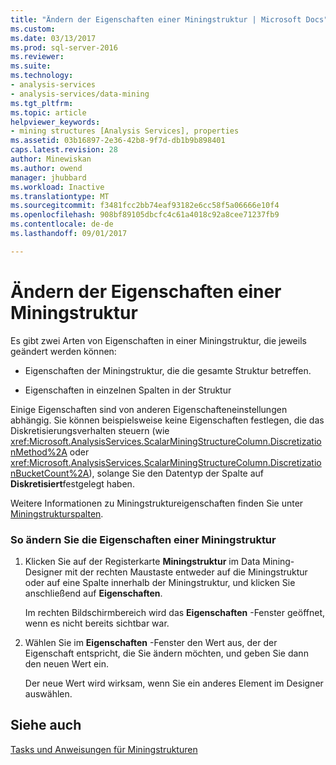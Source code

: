```yaml
---
title: "Ändern der Eigenschaften einer Miningstruktur | Microsoft Docs"
ms.custom: 
ms.date: 03/13/2017
ms.prod: sql-server-2016
ms.reviewer: 
ms.suite: 
ms.technology:
- analysis-services
- analysis-services/data-mining
ms.tgt_pltfrm: 
ms.topic: article
helpviewer_keywords:
- mining structures [Analysis Services], properties
ms.assetid: 03b16897-2e36-42b8-9f7d-db1b9b898401
caps.latest.revision: 28
author: Minewiskan
ms.author: owend
manager: jhubbard
ms.workload: Inactive
ms.translationtype: MT
ms.sourcegitcommit: f3481fcc2bb74eaf93182e6cc58f5a06666e10f4
ms.openlocfilehash: 908bf89105dbcfc4c61a4018c92a8cee71237fb9
ms.contentlocale: de-de
ms.lasthandoff: 09/01/2017

---
```

# <a name="change-the-properties-of-a-mining-structure"></a>Ändern der Eigenschaften einer Miningstruktur
  Es gibt zwei Arten von Eigenschaften in einer Miningstruktur, die jeweils geändert werden können:  
  
-   Eigenschaften der Miningstruktur, die die gesamte Struktur betreffen.  
  
-   Eigenschaften in einzelnen Spalten in der Struktur  
  
 Einige Eigenschaften sind von anderen Eigenschafteneinstellungen abhängig. Sie können beispielsweise keine Eigenschaften festlegen, die das Diskretisierungsverhalten steuern (wie <xref:Microsoft.AnalysisServices.ScalarMiningStructureColumn.DiscretizationMethod%2A> oder <xref:Microsoft.AnalysisServices.ScalarMiningStructureColumn.DiscretizationBucketCount%2A>), solange Sie den Datentyp der Spalte auf **Diskretisiert**festgelegt haben.  
  
 Weitere Informationen zu Miningstruktureigenschaften finden Sie unter [Miningstrukturspalten](../../analysis-services/data-mining/mining-structure-columns.md).  
  
### <a name="to-change-the-properties-of-a-mining-structure"></a>So ändern Sie die Eigenschaften einer Miningstruktur  
  
1.  Klicken Sie auf der Registerkarte **Miningstruktur** im Data Mining-Designer mit der rechten Maustaste entweder auf die Miningstruktur oder auf eine Spalte innerhalb der Miningstruktur, und klicken Sie anschließend auf **Eigenschaften**.  
  
     Im rechten Bildschirmbereich wird das **Eigenschaften** -Fenster geöffnet, wenn es nicht bereits sichtbar war.  
  
2.  Wählen Sie im **Eigenschaften** -Fenster den Wert aus, der der Eigenschaft entspricht, die Sie ändern möchten, und geben Sie dann den neuen Wert ein.  
  
     Der neue Wert wird wirksam, wenn Sie ein anderes Element im Designer auswählen.  
  
## <a name="see-also"></a>Siehe auch  
 [Tasks und Anweisungen für Miningstrukturen](../../analysis-services/data-mining/mining-structure-tasks-and-how-tos.md)  
  
  


